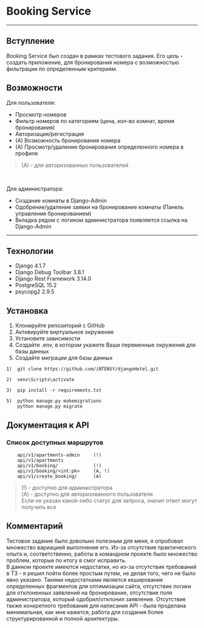 # Booking Service
___


## Вступление
Booking Service был создан в рамках тестового задания. 
Его цель - создать приложение, для бронирования номера с возможностью 
фильтрации по определенным критериям.

## Возможности

Для пользователя:
- Просмотр номеров
- Фильтр номеров по категориям (цена, кол-во комнат, время бронирования)
- Авторизация/регистрация
- (A) Возможность бронирования номера
- (A) Просмотр/удаление бронирования определенного номера в профиле

> (A) - для авторизованных пользователей

<br>

Для администратора:
- Создание комнаты в Django-Admin
- Одобрение/удаление заявки на бронирование комнаты (Панель управления бронированием)
- Вкладка рядом с логином администратора появляется ссылка на Django-Admin
 ---

## Технологии
- Django 4.1.7
- Django Debug Toolbar 3.8.1
- Django Rest Framework 3.14.0
- PostgreSQL 15.2
- psycopg2 2.9.5



## Установка

1. Клонируйте репозиторий с GitHub
2. Активируйте виртуальное окружение
3. Установите зависимости
4. Создайте .env, в котором укажете Ваши переменные окружения для базы данных
5. Создайте миграции для базы данных


```
1)  git clone https://github.com/iNTENSY/djangoHotel.git

2)  venv\Scripts\activate 

3)  pip install -r requirements.txt

5)  python manage.py makemigrations
    python manage.py migrate    
```

## Документация к API

### Список доступных маршрутов

```
    api/v1/apartments-admin     (!)
    api/v1/apartments           
    api/v1/booking/             (!)
    api/v1/booking/<int:pk>     (A, !) 
    api/v1/create_booking/      (A)
```

> (!) - доступно для администратора <br>
> (A) - доступно для авторизованного пользователя <br>
> Если не указан какой-либо статус для запроса, значит ответ могут получить все


## Комментарий
Тестовое задание было довольно полезным для меня, я опробовал множество вариацией выполнения
его. Из-за отсутствия практического опыта и, соответственно, работы в командном проекте
было множество проблем, которые по итогу я смог исправить.
<br>
В данном проекте имеются недостатки, но из-за отсутствия требований в ТЗ - 
я решил пойти более простым путем, не делая того, чего не было явно указано.
Такими недостатками является кеширование определенных фрагментов для оптимизации сайта,
отсутствие логики для отклоненных заявлений на бронирование, отсутствие поля администратора,
который одобрил/отклонил заявление. Отсутствие также конкретного требования для написания API - была
проделана минимальная, как мне кажется, работа для создания более структурированной и полной архитектуры. <br>
